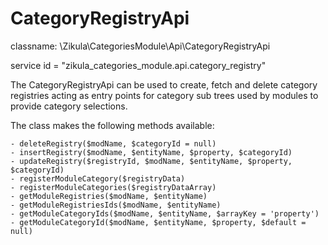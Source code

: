 CategoryRegistryApi
===================

classname: \Zikula\CategoriesModule\Api\CategoryRegistryApi

service id = "zikula_categories_module.api.category_registry"

The CategoryRegistryApi can be used to create, fetch and delete category registries acting as entry points
for category sub trees used by modules to provide category selections.

The class makes the following methods available:

    - deleteRegistry($modName, $categoryId = null)
    - insertRegistry($modName, $entityName, $property, $categoryId)
    - updateRegistry($registryId, $modName, $entityName, $property, $categoryId)
    - registerModuleCategory($registryData)
    - registerModuleCategories($registryDataArray)
    - getModuleRegistries($modName, $entityName)
    - getModuleRegistriesIds($modName, $entityName)
    - getModuleCategoryIds($modName, $entityName, $arrayKey = 'property')
    - getModuleCategoryId($modName, $entityName, $property, $default = null)
